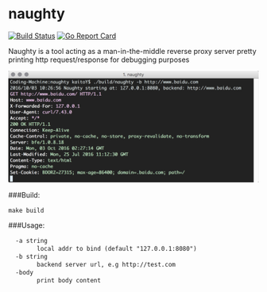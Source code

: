 # naughty

[![Build Status](https://travis-ci.org/ksang/naughty.svg?branch=master)](https://travis-ci.org/ksang/naughty)  [![Go Report Card](https://goreportcard.com/badge/github.com/ksang/naughty)](https://goreportcard.com/report/github.com/ksang/naughty)

Naughty is a tool acting as a man-in-the-middle reverse proxy server pretty printing http request/response for debugging purposes

![screenshot](./screenshot.png)

###Build:

	make build

###Usage:

	  -a string
	    	local addr to bind (default "127.0.0.1:8080")
	  -b string
	    	backend server url, e.g http://test.com
	  -body
	    	print body content